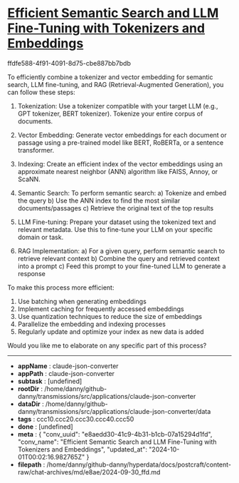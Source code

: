 # [Efficient Semantic Search and LLM Fine-Tuning with Tokenizers and Embeddings](https://claude.ai/chat/e8aedd30-41c9-4b31-b1cb-07a15294d1fd)

ffdfe588-4f91-4091-8d75-cbe887bb7bdb

 To efficiently combine a tokenizer and vector embedding for semantic search, LLM fine-tuning, and RAG (Retrieval-Augmented Generation), you can follow these steps:

1. Tokenization:
Use a tokenizer compatible with your target LLM (e.g., GPT tokenizer, BERT tokenizer). Tokenize your entire corpus of documents.

2. Vector Embedding:
Generate vector embeddings for each document or passage using a pre-trained model like BERT, RoBERTa, or a sentence transformer.

3. Indexing:
Create an efficient index of the vector embeddings using an approximate nearest neighbor (ANN) algorithm like FAISS, Annoy, or ScaNN.

4. Semantic Search:
To perform semantic search:
a) Tokenize and embed the query
b) Use the ANN index to find the most similar documents/passages
c) Retrieve the original text of the top results

5. LLM Fine-tuning:
Prepare your dataset using the tokenized text and relevant metadata. Use this to fine-tune your LLM on your specific domain or task.

6. RAG Implementation:
a) For a given query, perform semantic search to retrieve relevant context
b) Combine the query and retrieved context into a prompt
c) Feed this prompt to your fine-tuned LLM to generate a response

To make this process more efficient:

1. Use batching when generating embeddings
2. Implement caching for frequently accessed embeddings
3. Use quantization techniques to reduce the size of embeddings
4. Parallelize the embedding and indexing processes
5. Regularly update and optimize your index as new data is added

Would you like me to elaborate on any specific part of this process?

---

* **appName** : claude-json-converter
* **appPath** : claude-json-converter
* **subtask** : [undefined]
* **rootDir** : /home/danny/github-danny/transmissions/src/applications/claude-json-converter
* **dataDir** : /home/danny/github-danny/transmissions/src/applications/claude-json-converter/data
* **tags** : ccc10.ccc20.ccc30.ccc40.ccc50
* **done** : [undefined]
* **meta** : {
  "conv_uuid": "e8aedd30-41c9-4b31-b1cb-07a15294d1fd",
  "conv_name": "Efficient Semantic Search and LLM Fine-Tuning with Tokenizers and Embeddings",
  "updated_at": "2024-10-01T00:02:16.982765Z"
}
* **filepath** : /home/danny/github-danny/hyperdata/docs/postcraft/content-raw/chat-archives/md/e8ae/2024-09-30_ffd.md